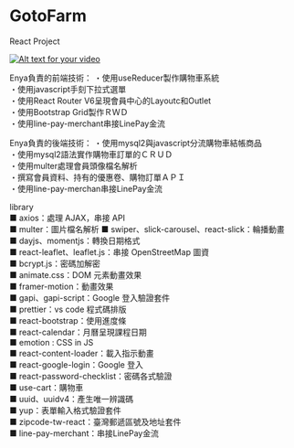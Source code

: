 # GotoFarm
 React Project


[![Alt text for your video](http://img.youtube.com/vi/15ytISp3Zpk/0.jpg)](http://www.youtube.com/watch?v=15ytISp3Zpk)

Enya負責的前端技術：
・使用useReducer製作購物車系統<br>
・使用javascript手刻下拉式選單<br>
・使用React Router V6呈現會員中心的Layoutc和Outlet<br>
・使用Bootstrap Grid製作ＲＷＤ<br>
・使用line-pay-merchant串接LinePay金流<br>

Enya負責的後端技術：
・使用mysql2與javascript分流購物車結帳商品<br>
・使用mysql2語法實作購物車訂單的ＣＲＵＤ<br>
・使用multer處理會員頭像檔名解析<br>
・撰寫會員資料、持有的優惠卷、購物訂單ＡＰＩ<br>
・使用line-pay-merchan串接LinePay金流<br>


library<br>
■ axios：處理 AJAX，串接 API<br>
■ multer：圖片檔名解析
■ swiper、slick-carousel、react-slick：輪播動畫<br>
■ dayjs、momentjs：轉換日期格式<br>
■ react-leaflet、leaflet.js：串接 OpenStreetMap 圖資<br>
■ bcrypt.js：密碼加解密<br>
■ animate.css：DOM 元素動畫效果<br>
■ framer-motion：動畫效果<br>
■ gapi、gapi-script：Google 登入驗證套件<br>
■ prettier：vs code 程式碼排版<br>
■ react-bootstrap：使用進度條<br>
■ react-calendar：月曆呈現課程日期<br>
■ emotion : CSS in JS<br>
■ react-content-loader：載入指示動畫<br>
■ react-google-login：Google 登入<br>
■ react-password-checklist：密碼各式驗證<br>
■ use-cart：購物車<br>
■ uuid、uuidv4：產生唯一辨識碼<br>
■ yup：表單輸入格式驗證套件<br>
■ zipcode-tw-react：臺灣郵遞區號及地址套件<br>
■ line-pay-merchant：串接LinePay金流<br>

